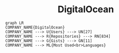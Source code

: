 <h1 align="center">DigitalOcean</h1>

```mermaid
graph LR
COMPANY_NAME{DigitalOcean}
COMPANY_NAME ---> U{Users} ---> UN[27]
COMPANY_NAME ---> R{Repositories} ---> RN[834]
COMPANY_NAME ---> G{Gists} ---> GN[11]
COMPANY_NAME ---> ML{Most Used<br>Languages}
```
